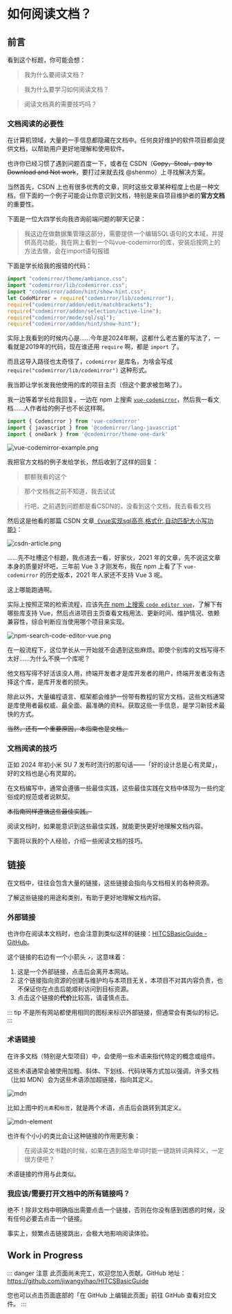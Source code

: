 # 如何阅读文档？

## 前言

看到这个标题，你可能会想：

> 我为什么要阅读文档？

> 我为什么要学习如何阅读文档？

> 阅读文档真的需要技巧吗？

### 文档阅读的必要性

在计算机领域，大量的一手信息都隐藏在文档中。任何良好维护的软件项目都会提供文档，以帮助用户更好地理解和使用软件。

也许你已经习惯了遇到问题百度一下，或者在 CSDN（~~Copy，Steal，pay to Download and Not work~~，要打过来就去找 @shenmo）上寻找解决方案。

当然首先，CSDN 上也有很多优秀的文章，同时这些文章某种程度上也是一种文档，但下面的一个例子可能会让你意识到文档，特别是来自项目维护者的**官方文档**的重要性。

下面是一位大四学长向我咨询前端问题的聊天记录：

> 我这边在做数据集管理这部分，需要提供一个编辑SQL语句的文本域，并提供高亮功能，我在网上看到一个叫vue-codemirror的库，安装后按网上的方法去做，会在import语句报错

下面是学长给我的报错的代码：

```JavaScript
import "codemirror/theme/ambiance.css";
import "codemirror/lib/codemirror.css";
import "codemirror/addon/hint/show-hint.css";
let CodeMirror = require("codemirror/lib/codemirror");
require("codemirror/addon/edit/matchbrackets");
require("codemirror/addon/selection/active-line");
require("codemirror/mode/sql/sql");
require("codemirror/addon/hint/show-hint");
```

实际上我看到的时候内心是……今年是2024年啊，这都什么老古董的写法了，一看就是2019年的代码，现在谁还用 `require` 啊，都是 `import` 了。

而且这导入路径也太奇怪了，`codemirror` 是库名，为啥会写成 `require("codemirror/lib/codemirror")` 这种形式。

我当即让学长发我他使用的库的项目主页（但这个要求被忽略了）。

我一边等着学长给我回复，一边在 npm 上搜索 [`vue-codemirror`](https://www.npmjs.com/package/vue-codemirror)，然后我一看文档……人作者给的例子也不长这样啊。

```JavaScript
import { Codemirror } from 'vue-codemirror'
import { javascript } from '@codemirror/lang-javascript'
import { oneDark } from '@codemirror/theme-one-dark'
```

![vue-codemirror-example.png](read-doc/vue-codemirror-example.png)

我把官方文档的例子发给学长，然后收到了这样的回复：

> 额额我看的这个

> 那个文档我之前不知道，我去试试

> 行吧，之前遇到问题都是看CSDN的，没看到这个文档，我去看看文档

然后这是他看的那篇 CSDN 文章[《vue实现sql高亮,格式化,自动匹配大小写功能》](https://blog.csdn.net/Aoutlaw/article/details/121204575)：

![csdn-article.png](read-doc/csdn-article.png)

……先不吐槽这个标题，我点进去一看，好家伙，2021 年的文章，先不说这文章本身的质量好坏吧，三年前 Vue 3 才刚发布，我在 npm 上看了下 `vue-codemirror` 的历史版本，2021 年人家还不支持 Vue 3 呢。

这上哪能跑通啊。

实际上按照正常的检索流程，应该先[在 npm 上搜索 `code editor vue`](https://www.npmjs.com/search?q=code%20editor%20vue)，了解下有哪些库支持 Vue，然后点进项目主页查看文档用法、更新时间、维护情况、依赖兼容性，综合判断应当使用哪个项目来实现。

![npm-search-code-editor-vue.png](read-doc/npm-search-code-editor-vue.png)

在一般流程下，这位学长从一开始就不会遇到这些麻烦。即使个别库的文档写得不太好……为什么不换一个库呢？

他文档写得不好活该没人用，终端开发者才是库开发者的用户，终端开发者没有选择这个库，是库开发者的损失。

除此以外，大量编程语言、框架都会维护一份带有教程的官方文档，这些文档通常是库使用者最权威、最全面、最准确的资料。获取这些一手信息，是学习新技术最快的方式。

~~当然，还有一个重要原因，本指南也是文档。~~

### 文档阅读的技巧

正如 2024 年初小米 SU 7 发布时流行的那句话——「好的设计总是心有灵犀」，好的文档也是心有灵犀的。

在文档编写中，通常会遵循一些最佳实践，这些最佳实践在文档中体现为一些约定俗成的规范或者说默契。

~~本指南同样遵循这些最佳实践。~~

阅读文档时，如果能意识到这些最佳实践，就能更快更好地理解文档内容。

下面将以我的个人经验，介绍一些阅读文档的技巧。

## 链接

在文档中，往往会包含大量的链接，这些链接会指向与文档相关的各种资源。

了解这些链接的用途和类别，有助于更好地理解文档内容。

### 外部链接

也许你在阅读本文档时，也会注意到类似这样的链接：[HITCSBasicGuide - GitHub](https://github.com/jiwangyihao/HITCSBasicGuide)。

这个链接的右边有一个小箭头 `↗`，这意味着：

1. 这是一个外部链接，点击后会离开本网站。
2. 这个链接指向资源的创建与维护均与本项目无关，本项目不对其内容负责，也不保证你在点击后能顺利访问到目标资源。
3. 点击这个链接的**代价**比较高，请谨慎点击。

::: tip
不是所有网站都使用相同的图标来标识外部链接，但通常会有类似的标记。
:::

### 术语链接

在许多文档（特别是大型项目）中，会使用一些术语来指代特定的概念或组件。

这些术语通常会被使用加粗、斜体、下划线、代码块等方式加以强调，许多文档（比如 MDN）会为这些术语添加超链接，指向其定义。

![mdn](read-doc/mdn.png)

比如上图中的`元素`和`标签`，就是两个术语，点击后会跳转到其定义。

![mdn-element](read-doc/mdn-element.png)

也许有个小小的类比会让这种链接的作用更形象：

> 在阅读英文书籍的时候，如果在遇到陌生单词时能一键跳转词典释义，一定很方便吧？

术语链接的作用与此类似。

### 我应该/需要打开文档中的所有链接吗？

绝不！除非文档中明确指出需要点击一个链接，否则在你没有感到困惑的时候，没有任何必要去点击一个链接。

事实上，频繁点击链接跳出，会极大地影响阅读体验。

## Work in Progress

::: danger 注意
此页面尚未完工，欢迎您加入贡献。GitHub 地址：https://github.com/jiwangyihao/HITCSBasicGuide

您也可以点击页面底部的「在 GitHub 上编辑此页面」前往 GitHub 查看对应文件。
:::
